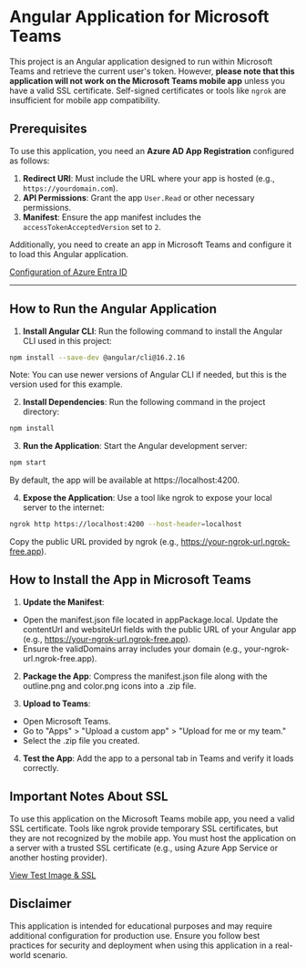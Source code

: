 # Angular Application for Microsoft Teams

This project is an Angular application designed to run within Microsoft Teams and retrieve the current user's token. However, **please note that this application will not work on the Microsoft Teams mobile app** unless you have a valid SSL certificate. Self-signed certificates or tools like `ngrok` are insufficient for mobile app compatibility.

## Prerequisites

To use this application, you need an **Azure AD App Registration** configured as follows:
1. **Redirect URI**: Must include the URL where your app is hosted (e.g., `https://yourdomain.com`).
2. **API Permissions**: Grant the app `User.Read` or other necessary permissions.
3. **Manifest**: Ensure the app manifest includes the `accessTokenAcceptedVersion` set to `2`.

Additionally, you need to create an app in Microsoft Teams and configure it to load this Angular application.


[Configuration of Azure Entra ID](assets/entraid.png)





---

## How to Run the Angular Application

1. **Install Angular CLI**: Run the following command to install the Angular CLI used in this project:
```bash
npm install --save-dev @angular/cli@16.2.16
```
Note: You can use newer versions of Angular CLI if needed, but this is the version used for this example.

2. **Install Dependencies**: Run the following command in the project directory:
```bash
npm install
```

3. **Run the Application**: Start the Angular development server:
```bash
npm start
```
By default, the app will be available at https://localhost:4200.

4. **Expose the Application**: Use a tool like ngrok to expose your local server to the internet:
```bash
ngrok http https://localhost:4200 --host-header=localhost
```
Copy the public URL provided by ngrok (e.g., https://your-ngrok-url.ngrok-free.app).

## How to Install the App in Microsoft Teams
1. **Update the Manifest**:

- Open the manifest.json file located in appPackage.local.
Update the contentUrl and websiteUrl fields with the public URL of your Angular app (e.g., https://your-ngrok-url.ngrok-free.app).
- Ensure the validDomains array includes your domain (e.g., your-ngrok-url.ngrok-free.app).
2. **Package the App**: Compress the manifest.json file along with the outline.png and color.png icons into a .zip file.

3. **Upload to Teams**:

- Open Microsoft Teams.
- Go to "Apps" > "Upload a custom app" > "Upload for me or my team."
- Select the .zip file you created.

4. **Test the App**: Add the app to a personal tab in Teams and verify it loads correctly.

## Important Notes About SSL

To use this application on the Microsoft Teams mobile app, you need a valid SSL certificate. Tools like ngrok provide temporary SSL certificates, but they are not recognized by the mobile app. You must host the application on a server with a trusted SSL certificate (e.g., using Azure App Service or another hosting provider).

[View Test Image & SSL](assets/Test.png)

## Disclaimer
This application is intended for educational purposes and may require additional configuration for production use. Ensure you follow best practices for security and deployment when using this application in a real-world scenario.
